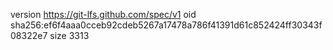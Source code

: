 version https://git-lfs.github.com/spec/v1
oid sha256:ef6f4aaa0cceb92cdeb5267a17478a786f41391d61c852424ff30343f08322e7
size 3313
